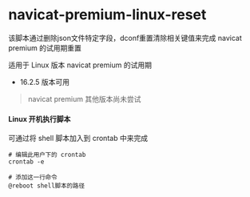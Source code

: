 # navicat-premium-linux-reset
该脚本通过删除json文件特定字段，dconf重置清除相关键值来完成 navicat premium 的试用期重置

适用于 Linux 版本 navicat premium 的试用期

- 16.2.5 版本可用

> navicat premium 其他版本尚未尝试



#### Linux 开机执行脚本

可通过将 shell 脚本加入到 crontab 中来完成

```shell
# 编辑此用户下的 crontab
crontab -e

# 添加这一行命令
@reboot shell脚本的路径
```

